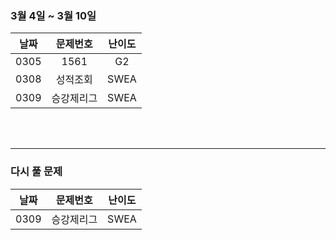 
### 3월 4일 ~ 3월 10일
|날짜|문제번호|난이도|
|:---:|:---:|:---:|
|0305|1561|G2|
|0308|성적조회|SWEA|
|0309|승강제리그|SWEA|


<br>
<br>

---
### 다시 풀 문제
|날짜|문제번호|난이도|
|:---:|:---:|:---:|
|0309|승강제리그|SWEA|